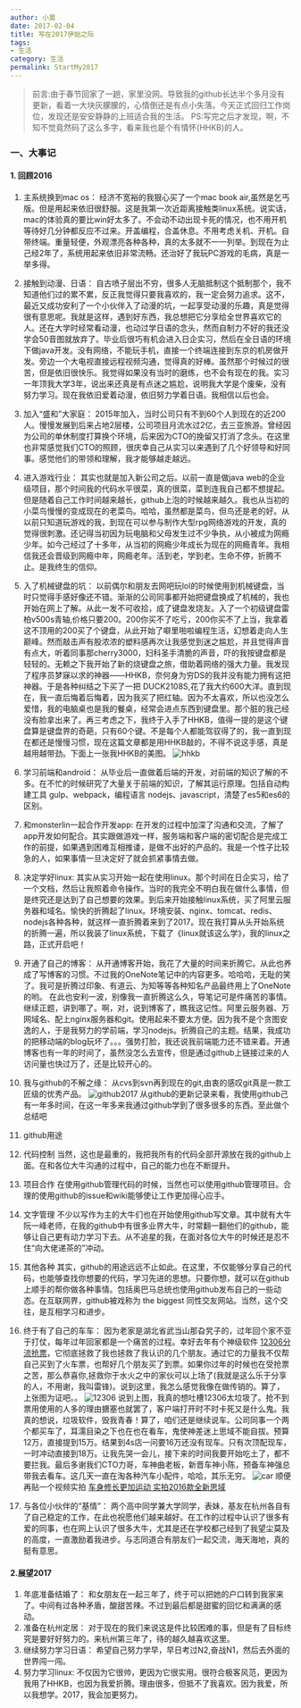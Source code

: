 ```yaml
---
author: 小莫
date: 2017-02-04
title: 写在2017伊始之际
tags:
- 生活
category: 生活
permalink: StartMy2017
--- 
```

>前言:由于春节回家了一趟，家里没网。导致我的github长达半个多月没有更新，看着一大块灰朦朦的，心情倒还是有点小失落。今天正式回归工作岗位，发现还是安安静静的上班适合我的生活。
PS:写完之后才发现，啊，不知不觉竟然码了这么多字，看来我也是个有情怀(HHKB)的人。
<!--more-->

### 一、大事记
#### 1. 回顾2016
1. 主系统换到mac os：
经济不宽裕的我狠心买了一个mac book air,虽然是乞丐版。但是用起来依旧很舒服。这是我第一次近距离接触类linux系统。说实话，mac的体验真的要比win好太多了。不会动不动出现卡死的情况，也不用开机等待好几分钟都反应不过来。开盖编程，合盖休息。不用考虑关机、开机。自带终端。重量轻便，外观漂亮各种各种，真的太多就不一一列举。到现在为止己经2年了，系统用起来依旧非常流畅。还治好了我玩PC游戏的毛病，真是一举多得。

2. 接触到动漫、日语：
自古喷子层出不穷，很多人无脑抵制这个抵制那个，我不知道他们过的累不累，反正我觉得只要我喜欢的，我一定会努力追求。这不，最近又成功安利了一个小伙伴入了动漫的坑，一起享受动漫的乐趣，真是觉得很有意思呢。我就是这样，遇到好东西，我总想把它分享给全世界喜欢它的人。还在大学时经常看动漫，也动过学日语的念头，然而自制力不好的我还没学会50音图就放弃了。毕业后很巧有机会进入日企实习，然后在全日语的环境下做java开发。没有网络，不能玩手机，直接一个终端连接到东京的机房做开发。旁边一个大电视直接远程视频沟通，觉得真的好棒。虽然那个时候过的很苦，但是依旧很快乐。我觉得如果没有当时的磨练，也不会有现在的我。实习一年顶我大学3年，说出来还真是有点迷之尴尬，说明我大学是个废柴，没有努力学习。现在我依旧爱着动漫，依旧努力学着日语。我相信以后也会。

3. 加入“盛和”大家庭：
2015年加入，当时公司只有不到60个人到现在的近200人。慢慢发展到后来占地2层楼，公司项目月流水过2亿，去三亚旅游。曾经因为公司的单休制度打算换个环境，后来因为CTO的挽留又打消了念头。在这里也非常感觉我们CTO的照顾，很庆幸自己从实习以来遇到了几个好领导和好同事。感觉他们的带领和理解，我才能够越走越远。

4. 进入游戏行业：
其实也就是加入新公司之后。以前一直是做java web的企业级项目，那个时间我的代码水平很菜，真的很菜，菜到连我自己都不想提起。但是随着自己工作时间越来越长，github上泡的时候越来越久。我也从当初的小菜鸟慢慢的变成现在的老菜鸟。哈哈，虽然都是菜鸟，但鸟还是老的好。从以前只知道玩游戏的我，到现在可以参与制作大型rpg网络游戏的开发，真的觉得很刺激。还记得当初因为玩电脑和父母发生过不少争执，从小被成为网瘾少年。如今己经过了十多年，从当初的网瘾少年成长为现在的网瘾青年。我相信我还会晋级到网瘾中年，网瘾老年。活到老，学到老。生命不停，折腾不止。是我终生的信仰。

5. 入了机械键盘的坑：
以前偶尔和朋友去网吧玩lol的时候使用到机械键盘，当时只觉得手感好像还不错。渐渐的公司同事都开始把键盘换成了机械的，我也开始在网上了解。从此一发不可收拾，成了键盘发烧友。入了一个初级键盘雷柏v500s青轴,价格只要200。200你买不了吃亏，200你买不了上当，我拿着这不顶用的200买了个键盘，从此开始了噼里啪啦编程生活，幻想着走向人生巅峰。然而敲击声有股浓浓的塑料感再次让我感觉到迷之尴尬，并且觉得声音有点大，听着同事那cherry3000，妇科圣手清脆的声音，吓的我按键盘都是轻轻的。无赖之下我开始了新的烧键盘之旅，借助着网络的强大力量。我发现了程序员梦寐以求的神器——HHKB，奈何身为穷DS的我并没有能力拥有这把神器。于是各种纠结之下买了一把 DUCK2108S,花了我大约600大洋。直到现在，我一直后悔着后悔着，因为我买了把红轴。因为不太喜欢，所以也没怎么爱惜，我的电脑桌也是我的餐桌，经常会进点东西到键盘里。那个脏的我己经没有脸拿出来了。再三考虑之下，我终于入手了HHKB，值得一提的是这个键盘算是键盘界的奇葩，只有60个键。不是每个人都能驾驭得了的，我一直到现在都还是慢慢习惯，现在这篇文章都是用HHKB敲的，不得不说这手感，真是越用越带劲。下面上一张我HHKB的美图。
![hhkb](https://image.xiaomo.info/blog/hhkb.png)

6. 学习前端和android：
从毕业后一直做着后端的开发，对前端的知识了解的不多。在不忙的时候研究了大量关于前端的知识，了解其运行原理。包括自动构建工具 gulp、webpack，编程语言 nodejs、javascript，清楚了es5和es6的区别。
7. 和monsterlin一起合作开发app:
在开发的过程中加深了沟通和交流，了解了app开发如何配合。其实跟做游戏一样，服务端和客户端的密切配合是完成工作的前提，如果遇到困难互相推诿，是做不出好的产品的。我是一个性子比较急的人，如果事情一旦决定好了就会抓紧事情去做。

8. 决定学好linux:
其实从实习开始一起在使用linux。那个时间在日企实习，给了一个文档，然后让我照着命令操作。当时的我完全不明白我在做什么事情，但是终究还是达到了自己想要的效果。到后来开始接触linux系统，买了阿里云服务器和域名。愉快的折腾起了linux。环境安装、nginx、tomcat、redis、nodejs各种各种，就这样一直折腾着来到了2017。现在我打算从头开始系统的折腾一遍，所以我装了linux系统，下载了《linux就该这么学》，我的linux之路，正式开启吧！

9. 开通了自己的博客：
从开通博客开始，我花了大量的时间来折腾它。从此也养成了写博客的习惯。不过我的OneNote笔记中的内容更多。哈哈哈，无耻的笑了。我可是折腾过印象、有道云、为知等等各种知名产品最终用上了OneNote的哟。
在此也安利一波，别像我一直折腾这么久，导笔记可是件痛苦的事情。继续正题，讲到哪了。啊，对，说到博客了，瞧我这记性。阿里云服务器、万网域名、配上nginx服务器和git。使用起来不要太方便。因为我不是个贪图安逸的人，于是我努力的学前端，学习nodejs。折腾自己的主题。结果，我成功的把移动端的blog玩坏了。。。强势打脸，我还说我前端能力还不错来着。开通博客也有一年的时间了，虽然没怎么去宣传，但是通过github上链接过来的人访问量也快过万了，还是比较开心的。

10. 我与github的不解之缘：
从cvs到svn再到现在的git,由衷的感叹git真是一款工匠级的优秀产品。
![github2017](https://image.xiaomo.info/github/github0204.png)
从github的更新记录来看，我使用github己有一年多时间，在这一年多来我通过github学到了很多很多的东西。至此做个总结吧
1. github用途
 1. 代码控制
当然，这也是最重的，我把我所有的代码全部开源放在我的github上面。在和各位大牛沟通的过程中，自己的能力也在不断提升。
 2. 项目合作
在使用github管理代码的时候，当然也可以使用github管理项目。合理的使用github的issue和wiki能够使让工作更加得心应手。
 3. 文字管理
不少以写作为主的大牛们也在开始使用github写文章。其中就有大牛阮一峰老师，在我的github中有很多业界大牛，时常翻一翻他们的github，能够让自己更有动力学习下去。从不追星的我，在面对各位大牛的时候还是忍不住“向大佬递茶的”冲动。
 4. 其他各种
其实，github的用途远远不止如此。在这里，不仅能够分享自己的代码，也能够查找你想要的代码，学习先进的思想。只要你想，就可以在github上顺手的帮你做各种事情。包括奥巴马总统也使用github发布自己的一些动态。在互联网界，github被戏称为 the biggest 同性交友网站。当然，这个交往，是互相学习和进步。

11. 终于有了自己的车车：
因为老家是湖北省武当山那旮旯子的，过年回个家不亚于打仗，每年过年回家都是一个痛苦的过程。幸好去年有个神级软件 [12306分流抢票](http://www.12306bypass.com/)，它彻底拯救了我也拯救了我认识的几个朋友。通过它的力量我不仅帮自己买到了火车票，也帮好几个朋友买了到票。如果你过年的时候也在受抢票之苦，那么恭喜你,拯救你于水火之中的家伙可以上场了(我就是这么乐于分享的人，不用谢，我叫雷锋)。说到这里，我怎么感觉我像在做传销的。算了，上张图为证吧。。
![12306](https://image.xiaomo.info/github/12306.png)
说到上图，我真的想吐槽12306太垃圾了。抢不到票用使用的人多的理由搪塞也就罢了，客户端打开时不时卡死又是什么鬼。我真的想说，垃圾软件，毁我青春！算了，咱们还是继续说车。公司同事一个两个都买车了，耳濡目染之下也在也在看车，鬼使神差迷上思域不能自拔。预算12万，直接提到15万。结果到4s店一问要16万还没有现车。只有次顶配现车，一时冲动直接到18万。让我先哭一会儿，接下来的时间我要开始吃土了，都不要拦我。最后多谢我们CTO力哥，车神曲老板，新晋车神小陈，预备车神强总带我去看车。这几天一直在淘各种汽车小配件，哈哈，其乐无穷。
![car](https://image.xiaomo.info/github/car.png)
顺便再贴一个视频实拍 [车身修长更加运动 实拍2016款全新思域](http://v.autohome.com.cn/v-78751.html#pvareaid=2042227)

12. 与各位小伙伴的“基情”：
两个高中同学兼大学同学，表妹，基友在杭州各自有了自己稳定的工作，在此也祝愿他们越来越好。在工作的过程中认识了很多有爱的同事，也在网上认识了很多大牛，尤其是还在学校都己经到了我望尘莫及的高度，一直激励着我进步。与志同道合有朋友们一起交流，海天海地，真的挺有意思。

#### 2.展望2017
1. 年底准备结婚了：
和女朋友在一起三年了，终于可以把她的户口转到我家来了。中间有过各种矛盾，酸甜苦辣。不过到最后都是甜蜜的回忆和满满的感动。
2. 准备在杭州定居：
对于现在的我们来说这是件比较困难的事，但是有了目标终究是要好好努力的。来杭州第三年了，待的越久越喜欢这里。
3. 继续努力学习日语：
希望自己努力学早，早日考过N2,奋战N1，然后去外面的世界闯一闯。
4. 努力学习linux:
不仅因为它很帅，更因为它很实用。很符合极客风范，更因为我用了HHKB，也因为我爱折腾。理由很多，但抵不了我喜欢。因为我爱，所以我想学。2017，我会加更努力。
